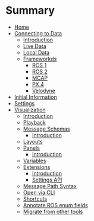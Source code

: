 # Summary

- [Home](./home.md)
- [Connecting to Data]()
  - [Introduction](./connecting-to-data/introduction.md)
  - [Live Data](./connecting-to-data/live-data.md)
  - [Local Data](./connecting-to-data/local-data.md)
  - [Frameworkds]()
    - [ROS 1](./connecting-to-data/ros1.md)
    - [ROS 2](./connecting-to-data/ros2.md)
    - [MCAP](./connecting-to-data/mcap.md)
    - [PX 4](./connecting-to-data/px-4.md)
    - [Velodyne](./connecting-to-data/velodyne.md)
- [Initial Information](./initial-information.md)
- [Settings](./settings.md)
- [Visualization]()
  - [Introduction](./visualization-introduction.md)
  - [Playback](./visualization-playback.md)
  - [Message Schemas]()
    - [Introduction](./visualization-message-schemas-introduction.md)
  - [Layouts](./visualization-layouts.md)
  - [Panels]()
    - [Introduction](./visualization-panels-introduction.md)
  - [Variables](./visualization-variables.md)
  - [Extensions]()
    - [Introduction](./visualization-extensions-introduction.md)
    - [Settings API](./visualization-extensions-settings-api.md)
  - [Message Path Syntax](./visualization-message-path-syntax.md)
  - [Open via CLI](./visualization-open-via-cli.md)
  - [Shortcuts](./visualization-shortcuts.md)
  - [Annotate ROS enum fields](./visualization-annotate-ros-enum-fields.md)
  - [Migrate from other tools](./visualization-migrate-from-other-tools.md)
